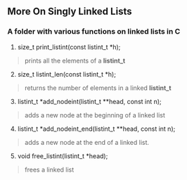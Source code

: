 ## More On Singly Linked Lists

### A folder with various functions on linked lists in C

1. size\_t print\_listint(const listint\_t *h);
>  prints all the elements of a **listint_t**

2. size\_t listint\_len(const listint\_t *h);
> returns the number of elements in a linked **listint\_t**

3. listint\_t  *add\_nodeint(listint\_t **head, const int n);
> adds a new node at the beginning of a linked list

4. listint_t *add\_nodeint\_end(listint\_t \*\*head, const int n);
> adds a new node at the end of a linked list.

5. void free\_listint(listint\_t *head);
> frees a linked list

